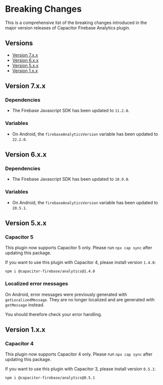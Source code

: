 # Breaking Changes

This is a comprehensive list of the breaking changes introduced in the major version releases of Capacitor Firebase Analytics plugin.

## Versions

- [Version 7.x.x](#version-7xx)
- [Version 6.x.x](#version-6xx)
- [Version 5.x.x](#version-5xx)
- [Version 1.x.x](#version-1xx)

## Version 7.x.x

### Dependencies

- The Firebase Javascript SDK has been updated to `11.2.0`.

### Variables

- On Android, the `firebaseAnalyticsVersion` variable has been updated to `22.2.0`.

## Version 6.x.x

### Dependencies

- The Firebase Javascript SDK has been updated to `10.9.0`.

### Variables

- On Android, the `firebaseAnalyticsVersion` variable has been updated to `20.5.1`.

## Version 5.x.x

### Capacitor 5

This plugin now supports Capacitor 5 only. Please run `npx cap sync` after updating this package.

If you want to use this plugin with Capacitor 4, please install version `1.4.0`:

```
npm i @capacitor-firebase/analytics@1.4.0
```

### Localized error messages

On Android, error messages were previously generated with `getLocalizedMessage`. They are no longer localized and are generated with `getMessage` instead.

You should therefore check your error handling.

## Version 1.x.x

### Capacitor 4

This plugin now supports Capacitor 4 only. Please run `npx cap sync` after updating this package.

If you want to use this plugin with Capacitor 3, please install version `0.5.1`:

```
npm i @capacitor-firebase/analytics@0.5.1
```
